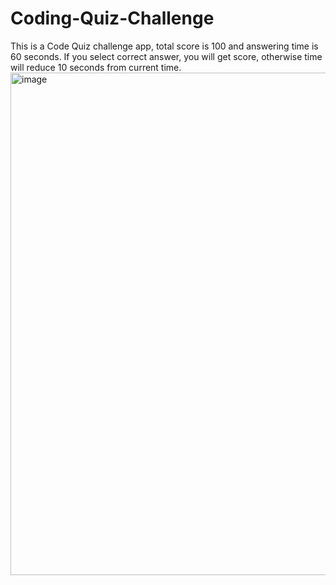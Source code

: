 # Coding-Quiz-Challenge

This is a Code Quiz challenge app, total score is 100 and answering time is 60 seconds.
If you select correct answer, you will get score, otherwise time will reduce 10 seconds from current time.
<img width="804" alt="image" src="https://user-images.githubusercontent.com/96856996/155205833-857bcb5e-71e0-4ab4-a003-0109b4af9fe6.png">
